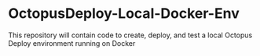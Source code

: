 # OctopusDeploy-Local-Docker-Env
This repository will contain code to create, deploy, and test a local Octopus Deploy environment running on Docker
